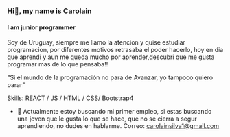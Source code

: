 
### Hi👋, my name is Carolain
#### I am junior programmer
Soy de Uruguay, siempre me llamo la atencion y quise estudiar programacion, por diferentes motivos retrasaba el poder hacerlo, hoy en dia  que aprendi y aun me queda mucho por aprender,descubri que me gusta programar mas de lo que pensaba!!

"Si el mundo de la programación no para de Avanzar, yo tampoco quiero parar"

Skills:  REACT / JS / HTML / CSS/ Bootstrap4

- 🔭 Actualmente estoy buscando mi primer empleo, si estas buscando una joven que le gusta lo que se hace, que no se cierra a segur aprendiendo, no dudes en hablarme.
Correo: carolainsilva1@gmail.com
